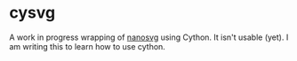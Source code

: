 # cysvg

A work in progress wrapping of [nanosvg](https://github.com/memononen/nanosvg) using Cython. It isn't usable (yet). I am writing this to learn how to use cython.
